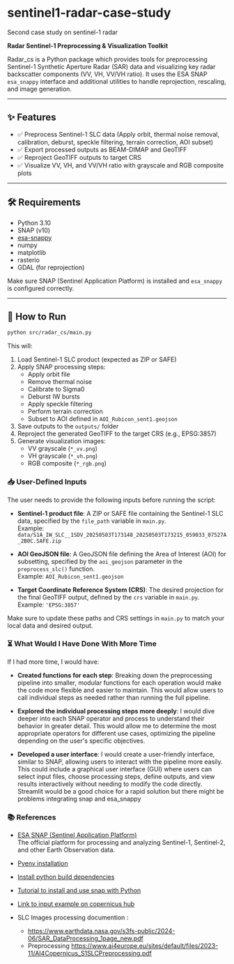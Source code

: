 # sentinel1-radar-case-study
Second case study on sentinel-1 radar

**Radar Sentinel-1 Preprocessing & Visualization Toolkit**

Radar_cs is a Python package which provides tools for preprocessing Sentinel-1 Synthetic Aperture Radar (SAR) data and visualizing key radar backscatter components (VV, VH, VV/VH ratio). It uses the ESA SNAP `esa_snappy` interface and additional utilities to handle reprojection, rescaling, and image generation.

---

## ✨ Features

- ✅ Preprocess Sentinel-1 SLC data (Apply orbit, thermal noise removal, calibration, deburst, speckle filtering, terrain correction, AOI subset)
- ✅ Export processed outputs as BEAM-DIMAP and GeoTIFF
- ✅ Reproject GeoTIFF outputs to target CRS
- ✅ Visualize VV, VH, and VV/VH ratio with grayscale and RGB composite plots

---

## 🛠 Requirements

- Python 3.10
- SNAP (v10)
- [esa-snappy](https://step.esa.int/main/toolboxes/snap/)  
- numpy  
- matplotlib  
- rasterio  
- GDAL (for reprojection)

Make sure SNAP (Sentinel Application Platform) is installed and `esa_snappy` is configured correctly.

---

## 🚀 How to Run

```bash
python src/radar_cs/main.py
```

This will:

1. Load Sentinel-1 SLC product (expected as ZIP or SAFE)
2. Apply SNAP processing steps:
   - Apply orbit file
   - Remove thermal noise
   - Calibrate to Sigma0
   - Deburst IW bursts
   - Apply speckle filtering
   - Perform terrain correction
   - Subset to AOI defined in `AOI_Rubicon_sent1.geojson`
3. Save outputs to the `outputs/` folder
4. Reproject the generated GeoTIFF to the target CRS (e.g., EPSG:3857)
5. Generate visualization images:
   - VV grayscale (`*_vv.png`)
   - VH grayscale (`*_vh.png`)
   - RGB composite (`*_rgb.png`)

### 📥 User-Defined Inputs

The user needs to provide the following inputs before running the script:

- **Sentinel-1 product file**: A ZIP or SAFE file containing the Sentinel-1 SLC data, specified by the `file_path` variable in `main.py`.  
  Example: `data/S1A_IW_SLC__1SDV_20250503T173148_20250503T173215_059033_07527A_2B0C.SAFE.zip`

- **AOI GeoJSON file**: A GeoJSON file defining the Area of Interest (AOI) for subsetting, specified by the `aoi_geojson` parameter in the `preprocess_slc()` function.  
  Example: `AOI_Rubicon_sent1.geojson`

- **Target Coordinate Reference System (CRS)**: The desired projection for the final GeoTIFF output, defined by the `crs` variable in `main.py`.  
  Example: `'EPSG:3857'`

Make sure to update these paths and CRS settings in `main.py` to match your local data and desired output.

### ⏳ What Would I Have Done With More Time

If I had more time, I would have:

- **Created functions for each step**: Breaking down the preprocessing pipeline into smaller, modular functions for each operation would make the code more flexible and easier to maintain. This would allow users to call individual steps as needed rather than running the full pipeline.
  
- **Explored the individual processing steps more deeply**: I would dive deeper into each SNAP operator and process to understand their behavior in greater detail. This would allow me to determine the most appropriate operators for different use cases, optimizing the pipeline depending on the user's specific objectives.

- **Developed a user interface**: I would create a user-friendly interface, similar to SNAP, allowing users to interact with the pipeline more easily. This could include a graphical user interface (GUI) where users can select input files, choose processing steps, define outputs, and view results interactively without needing to modify the code directly. Streamlit would be a good choice for a rapid solution but there might be problems integrating snap and esa_snappy

### 📚 References

- [ESA SNAP (Sentinel Application Platform)](https://step.esa.int/main/toolboxes/snap/)  
  The official platform for processing and analyzing Sentinel-1, Sentinel-2, and other Earth Observation data.
- [Pyenv installation](https://github.com/pyenv/pyenv?tab=readme-ov-file)
- [Install python build dependencies](https://github.com/pyenv/pyenv/wiki#suggested-build-environment)
- [Tutorial to install and use snap with Python](https://senbox.atlassian.net/wiki/spaces/SNAP/pages/19300362/How+to+use+the+SNAP+API+from+Python)
- [Link to input example on copernicus hub](https://browser.dataspace.copernicus.eu/?zoom=8&lat=45.773&lng=7.33956&themeId=MONITORING&visualizationUrl=U2FsdGVkX1%2FzK44xhqmSHnCy4Qkufk1FyTJjW9Iug5QHc0VAr9oRwvAPl3%2BUcDhJlHDp9ZNB82SfLTQuAlQ7CR%2Fjtb6BLqCT5PE3f89mu7TbARPTkZKoz0%2FUydVdaiVo&datasetId=S2_L2A_CDAS)

- SLC Images processing documention :
   - https://www.earthdata.nasa.gov/s3fs-public/2024-06/SAR_DataProcessing_1page_new.pdf
   - Preprocessing https://www.ai4europe.eu/sites/default/files/2023-11/AI4Copernicus_S1SLCPreprocessing.pdf

